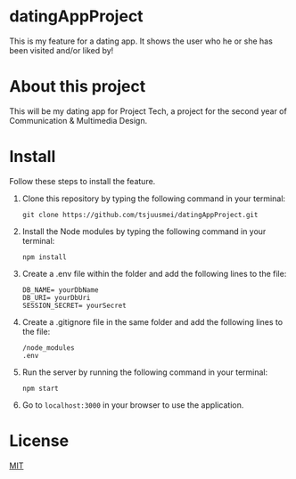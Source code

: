 # datingAppProject
This is my feature for a dating app. It shows the user who he or she has been visited and/or liked by!

# About this project
This will be my dating app for Project Tech, a project for the second year of Communication & Multimedia Design.

# Install

Follow these steps to install the feature.

1. Clone this repository by typing the following command in your terminal:

   ``` git clone https://github.com/tsjuusmei/datingAppProject.git ```

2. Install the Node modules by typing the following command in your terminal:

   ``` npm install ``` 

3. Create a .env file within the folder and add the following lines to the file:

   ``` 
   DB_NAME= yourDbName
   DB_URI= yourDbUri
   SESSION_SECRET= yourSecret
   ``` 

4. Create a .gitignore file in the same folder and add the following lines to the file:

   ```
   /node_modules
   .env
   ``` 

5. Run the server by running the following command in your terminal:
   ```
   npm start
   ``` 

6. Go to ```localhost:3000``` in your browser to use the application.

# License

[MIT](https://github.com/tsjuusmei/datingAppProject/blob/master/LICENSE)
